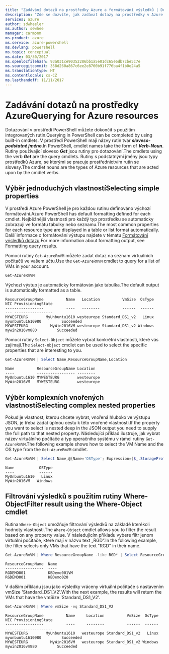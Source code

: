 ```yaml
---
title: "Zadávání dotazů na prostředky Azure a formátování výsledků | Dokumentace Microsoftu"
description: "Zde se dozvíte, jak zadávat dotazy na prostředky v Azure a jak formátovat výsledky."
services: azure
author: sdwheeler
ms.author: sewhee
manager: carmonm
ms.product: azure
ms.service: azure-powershell
ms.devlang: powershell
ms.topic: conceptual
ms.date: 03/30/2017
ms.openlocfilehash: 93a031ce90352286bb1a5e01dc65e6db7cbe5c7e
ms.sourcegitcommit: 358d260a867c6ee2e8700b91f776ba4f1b0e24a5
ms.translationtype: HT
ms.contentlocale: cs-CZ
ms.lasthandoff: 11/11/2017
---
```

# <a name="querying-for-azure-resources"></a><span data-ttu-id="c9a63-103">Zadávání dotazů na prostředky Azure</span><span class="sxs-lookup"><span data-stu-id="c9a63-103">Querying for Azure resources</span></span>

<span data-ttu-id="c9a63-104">Dotazování v prostředí PowerShell můžete dokončit s použitím integrovaných rutin.</span><span class="sxs-lookup"><span data-stu-id="c9a63-104">Querying in PowerShell can be completed by using built-in cmdlets.</span></span> <span data-ttu-id="c9a63-105">V prostředí PowerShell mají názvy rutin tvar  **_sloveso-podstatné jméno_**.</span><span class="sxs-lookup"><span data-stu-id="c9a63-105">In PowerShell, cmdlet names take the form of **_Verb-Noun_**.</span></span> <span data-ttu-id="c9a63-106">Rutiny používající sloveso  **_Get_**  jsou rutiny pro dotazování.</span><span class="sxs-lookup"><span data-stu-id="c9a63-106">The cmdlets using the verb **_Get_** are the query cmdlets.</span></span> <span data-ttu-id="c9a63-107">Rutiny s podstatnými jmény jsou typy prostředků Azure, se kterými se pracuje prostřednictvím rutin se slovesy.</span><span class="sxs-lookup"><span data-stu-id="c9a63-107">The cmdlet nouns are the types of Azure resources that are acted upon by the cmdlet verbs.</span></span>


## <a name="selecting-simple-properties"></a><span data-ttu-id="c9a63-108">Výběr jednoduchých vlastností</span><span class="sxs-lookup"><span data-stu-id="c9a63-108">Selecting simple properties</span></span>

<span data-ttu-id="c9a63-109">V prostředí Azure PowerShell je pro každou rutinu definováno výchozí formátování.</span><span class="sxs-lookup"><span data-stu-id="c9a63-109">Azure PowerShell has default formatting defined for each cmdlet.</span></span> <span data-ttu-id="c9a63-110">Nejběžnější vlastnosti pro každý typ prostředku se automaticky zobrazují ve formátu tabulky nebo seznamu.</span><span class="sxs-lookup"><span data-stu-id="c9a63-110">The most common properties for each resource type are displayed in a table or list format automatically.</span></span> <span data-ttu-id="c9a63-111">Další informace o formátování výstupu najdete v tématu [Formátování výsledků dotazu](formatting-output.md).</span><span class="sxs-lookup"><span data-stu-id="c9a63-111">For more information about formatting output, see [Formatting query results](formatting-output.md).</span></span>

<span data-ttu-id="c9a63-112">Pomocí rutiny `Get-AzureRmVM` můžete zadat dotaz na seznam virtuálních počítačů ve vašem účtu.</span><span class="sxs-lookup"><span data-stu-id="c9a63-112">Use the `Get-AzureRmVM` cmdlet to query for a list of VMs in your account.</span></span>

```powershell
Get-AzureRmVM
```

<span data-ttu-id="c9a63-113">Výchozí výstup je automaticky formátován jako tabulka.</span><span class="sxs-lookup"><span data-stu-id="c9a63-113">The default output is automatically formatted as a table.</span></span>

```
ResourceGroupName          Name   Location          VmSize  OsType              NIC ProvisioningState
-----------------          ----   --------          ------  ------              --- -----------------
MYWESTEURG        MyUnbuntu1610 westeurope Standard_DS1_v2   Linux myunbuntu1610980         Succeeded
MYWESTEURG          MyWin2016VM westeurope Standard_DS1_v2 Windows   mywin2016vm880         Succeeded
```

<span data-ttu-id="c9a63-114">Pomocí rutiny `Select-Object` můžete vybrat konkrétní vlastnosti, které vás zajímají.</span><span class="sxs-lookup"><span data-stu-id="c9a63-114">The `Select-Object` cmdlet can be used to select the specific properties that are interesting to you.</span></span>

```powershell
Get-AzureRmVM | Select Name,ResourceGroupName,Location
```

```
Name          ResourceGroupName Location
----          ----------------- --------
MyUnbuntu1610 MYWESTEURG        westeurope
MyWin2016VM   MYWESTEURG        westeurope
```

## <a name="selecting-complex-nested-properties"></a><span data-ttu-id="c9a63-115">Výběr komplexních vnořených vlastností</span><span class="sxs-lookup"><span data-stu-id="c9a63-115">Selecting complex nested properties</span></span>

<span data-ttu-id="c9a63-116">Pokud je vlastnost, kterou chcete vybrat, vnořená hluboko ve výstupu JSON, je třeba zadat úplnou cestu k této vnořené vlastnosti.</span><span class="sxs-lookup"><span data-stu-id="c9a63-116">If the property you want to select is nested deep in the JSON output you need to supply the full path to that nested property.</span></span> <span data-ttu-id="c9a63-117">Následující příklad ilustruje, jak vybrat název virtuálního počítače a typ operačního systému v rámci rutiny `Get-AzureRmVM`.</span><span class="sxs-lookup"><span data-stu-id="c9a63-117">The following example shows how to select the VM Name and the OS type from the `Get-AzureRmVM` cmdlet.</span></span>

```powershell
Get-AzureRmVM | Select Name,@{Name='OSType'; Expression={$_.StorageProfile.OSDisk.OSType}}
```

```
Name           OSType
----           ------
MyUnbuntu1610   Linux
MyWin2016VM   Windows
```

## <a name="filter-result-using-the-where-object-cmdlet"></a><span data-ttu-id="c9a63-118">Filtrování výsledků s použitím rutiny Where-Object</span><span class="sxs-lookup"><span data-stu-id="c9a63-118">Filter result using the Where-Object cmdlet</span></span>

<span data-ttu-id="c9a63-119">Rutina `Where-Object` umožňuje filtrování výsledků na základě kterékoli hodnoty vlastnosti.</span><span class="sxs-lookup"><span data-stu-id="c9a63-119">The `Where-Object` cmdlet allows you to filter the result based on any property value.</span></span> <span data-ttu-id="c9a63-120">V následujícím příkladu vybere filtr jenom virtuální počítače, které mají v názvu text „RGD“.</span><span class="sxs-lookup"><span data-stu-id="c9a63-120">In the following example, the filter selects only VMs that have the text "RGD" in their name.</span></span>

```powershell
Get-AzureRmVM | Where ResourceGroupName -like RGD* | Select ResourceGroupName,Name
```

```
ResourceGroupName  Name
-----------------  ----
RGDEMO001          KBDemo001VM
RGDEMO001          KBDemo020
```

<span data-ttu-id="c9a63-121">V dalším příkladu jsou jako výsledky vráceny virtuální počítače s nastavením vmSize 'Standard_DS1_V2'.</span><span class="sxs-lookup"><span data-stu-id="c9a63-121">With the next example, the results will return the VMs that have the vmSize 'Standard_DS1_V2'.</span></span>

```powershell
Get-AzureRmVM | Where vmSize -eq Standard_DS1_V2
```

```
ResourceGroupName          Name     Location          VmSize  OsType              NIC ProvisioningState
-----------------          ----     --------          ------  ------              --- -----------------
MYWESTEURG        MyUnbuntu1610   westeurope Standard_DS1_v2   Linux myunbuntu1610980         Succeeded
MYWESTEURG          MyWin2016VM   westeurope Standard_DS1_v2 Windows   mywin2016vm880         Succeeded
```
